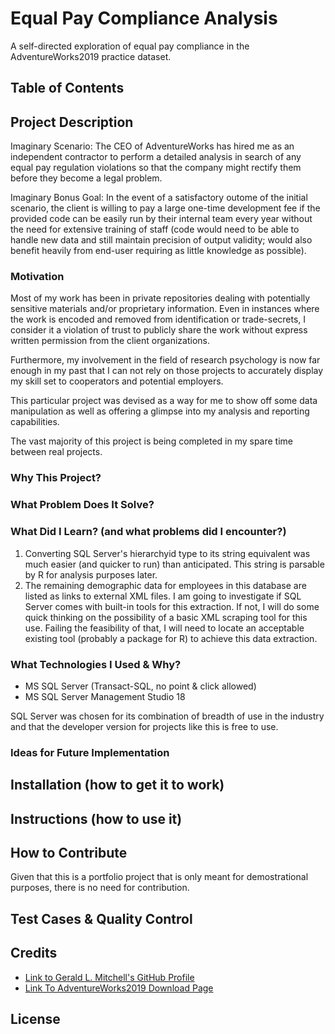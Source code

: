 # Equal Pay Compliance Analysis
A self-directed exploration of equal pay compliance in the AdventureWorks2019 practice dataset.

## Table of Contents


## Project Description
Imaginary Scenario:
The CEO of AdventureWorks has hired me as an independent contractor to perform a detailed analysis in search of any equal pay regulation violations so that the company might rectify them before they become a legal problem.

Imaginary Bonus Goal:
In the event of a satisfactory outome of the initial scenario, the client is willing to pay a large one-time development fee if the provided code can be easily run by their internal team every year without the need for extensive training of staff (code would need to be able to handle new data and still maintain precision of output validity; would also benefit heavily from end-user requiring as little knowledge as possible).

### Motivation
Most of my work has been in private repositories dealing with potentially sensitive materials and/or proprietary information. Even in instances where the work is encoded and removed from identification or trade-secrets, I consider it a violation of trust to publicly share the work without express written permission from the client organizations.

Furthermore, my involvement in the field of research psychology is now far enough in my past that I can not rely on those projects to accurately display my skill set to cooperators and potential employers.

This particular project was devised as a way for me to show off some data manipulation as well as offering a glimpse into my analysis and reporting capabilities.

The vast majority of this project is being completed in my spare time between real projects.

### Why This Project?


### What Problem Does It Solve?

### What Did I Learn? (and what problems did I encounter?)
1) Converting SQL Server's hierarchyid type to its string equivalent was much easier (and quicker to run) than anticipated. This string is parsable by R for analysis purposes later.
2) The remaining demographic data for employees in this database are listed as links to external XML files. I am going to investigate if SQL Server comes with built-in tools for this extraction. If not, I will do some quick thinking on the possibility of a basic XML scraping tool for this use. Failing the feasibility of that, I will need to locate an acceptable existing tool (probably a package for R) to achieve this data extraction.

### What Technologies I Used & Why?
* MS SQL Server (Transact-SQL, no point & click allowed)
* MS SQL Server Management Studio 18

SQL Server was chosen for its combination of breadth of use in the industry and that the developer version for projects like this is free to use.

### Ideas for Future Implementation



## Installation (how to get it to work)


## Instructions (how to use it)


## How to Contribute
Given that this is a portfolio project that is only meant for demostrational purposes, there is no need for contribution.

## Test Cases & Quality Control


## Credits
* [Link to Gerald L. Mitchell's GitHub Profile](https://github.com/gmitchell1982)
* [Link To AdventureWorks2019 Download Page](https://docs.microsoft.com/en-us/sql/samples/adventureworks-install-configure?view=sql-server-ver15&tabs=ssms)


## License


